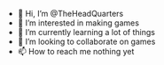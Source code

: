 - 👋 Hi, I’m @TheHeadQuarters
- 👀 I’m interested in making games
- 🌱 I’m currently learning a lot of things
- 💞️ I’m looking to collaborate on games
- 📫 How to reach me nothing yet

<!---
TheHeadQuarters/TheHeadQuarters is a ✨ special ✨ repository because its `README.md` (this file) appears on your GitHub profile.
You can click the Preview link to take a look at your changes.
--->

